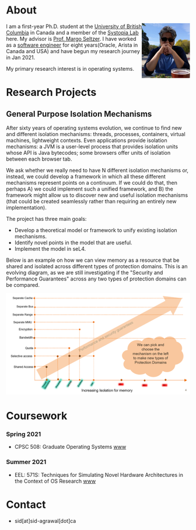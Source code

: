 # About

<img src="profile-pic-square.jpg" alt="drawing" height="150"  align="right" >
 

I am a first-year Ph.D. student at the [University of British Columbia](https://www.cs.ubc.ca/) in Canada and a member of the [Systopia Lab](https://systopia.cs.ubc.ca/) here. 
My advisor is [Prof. Margo Seltzer](https://www.seltzer.com/margo/).
I have worked as a [software engineer](https://www.linkedin.com/in/sidhartha-agrawal/) for eight years(Oracle, Arista in Canada and USA) 
and have begun my research journey in Jan 2021.

My primary research interest is in operating systems. 

<a id="org6d28e7e"></a>
# Research Projects

## General Purpose Isolation Mechanisms

After sixty years of operating systems evolution, we continue to find new and different isolation mechanisms: threads, processes, containers, virtual machines, lightweight contexts. 
Even applications provide isolation mechanisms: a JVM is a user-level process that provides isolation units whose API is Java bytecodes; some browsers offer units of isolation between each browser tab.

We ask whether we really need to have N different isolation mechanisms or, instead, we could develop a framework in which all these different mechanisms represent points on a continuum. 
If we could do that, then perhaps A) we could implement such a unified framework, and B) the framework might allow us to discover new and useful isolation mechanisms (that could be created seamlessly rather than requiring an entirely new implementation).

The project has three main goals:
* Develop a theoretical model or framework to unify existing isolation mechanisms.
* Identify novel points in the model that are useful.
* Implement the model in seL4.

Below is an example on how we can view memory as a resource that be shared and isolated across different types of protection domains.
This is an evolving diagram, as we are still investigating if the "Security and Performance Guarantees" across any two
types of protection domains can be compared.

![image](memory-model.png)






<a id="org538e7d9"></a>
# Coursework
### Spring 2021
-   CPSC 508: Graduate Operating Systems [www](<https://www.seltzer.com/margo/teaching/CS508.21/index.html>)

### Summer 2021
- EEL: 571S: Techniques for Simulating Novel Hardware Architectures in the Context of OS Research [www](<https://docs.google.com/document/d/1EAniq36LdA8tReo9KYm-bTFcrvbMwkutUSN8KiLYIiU/edit#heading=h.bdy4i2cqmbbn>)

<a id="org2825255"></a>
# Contact
-   sid[at]sid-agrawal[dot]ca
